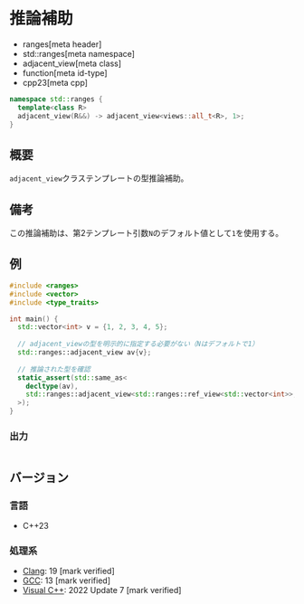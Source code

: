 # 推論補助
* ranges[meta header]
* std::ranges[meta namespace]
* adjacent_view[meta class]
* function[meta id-type]
* cpp23[meta cpp]

```cpp
namespace std::ranges {
  template<class R>
  adjacent_view(R&&) -> adjacent_view<views::all_t<R>, 1>;
}
```

## 概要
`adjacent_view`クラステンプレートの型推論補助。

## 備考

この推論補助は、第2テンプレート引数`N`のデフォルト値として`1`を使用する。

## 例
```cpp example
#include <ranges>
#include <vector>
#include <type_traits>

int main() {
  std::vector<int> v = {1, 2, 3, 4, 5};
  
  // adjacent_viewの型を明示的に指定する必要がない（Nはデフォルトで1）
  std::ranges::adjacent_view av{v};
  
  // 推論された型を確認
  static_assert(std::same_as<
    decltype(av),
    std::ranges::adjacent_view<std::ranges::ref_view<std::vector<int>>, 1>
  >);
}
```

### 出力
```
```

## バージョン
### 言語
- C++23

### 処理系
- [Clang](/implementation.md#clang): 19 [mark verified]
- [GCC](/implementation.md#gcc): 13 [mark verified]
- [Visual C++](/implementation.md#visual_cpp): 2022 Update 7 [mark verified]
